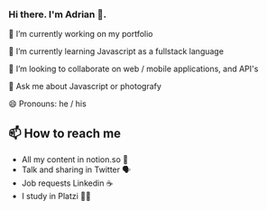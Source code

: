 ### Hi there. I'm Adrian 👋.

🔭 I’m currently working on my portfolio

🌱 I’m currently learning Javascript as a fullstack language

👯 I’m looking to collaborate on web / mobile applications, and API's

💬 Ask me about Javascript or photografy

😄 Pronouns: he / his

## 📫 How to reach me
- All my content in notion.so 📝
- Talk and sharing in Twitter 🗣
- Job requests Linkedin ☕️
- I study in Platzi 👨‍🎓

